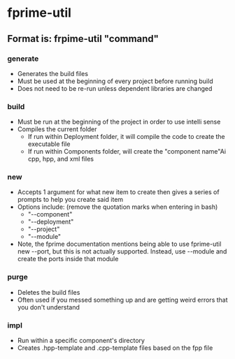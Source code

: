 # fprime-util
## Format is: frpime-util "command"
### generate
- Generates the build files
- Must be used at the beginning of every project before running build
- Does not need to be re-run unless dependent libraries are changed
### build
- Must be run at the beginning of the project in order to use intelli sense
- Compiles the current folder
	-  If run within Deployment folder, it will compile the code to create the executable file
	-  If run within Components folder, will create the "component name"Ai cpp, hpp, and xml files
### new
-   Accepts 1 argument for what new item to create then gives a series of prompts to help you create said item
- Options include: (remove the quotation marks when entering in bash)
	- "--component" 
	- "--deployment"
	- "--project"
	- "--module"
- Note, the fprime documentation mentions being able to use fprime-util new --port, but this is not actually supported. Instead, use --module and create the ports inside that module
### purge
- Deletes the build files
- Often used if you messed something up and are getting weird errors that you don't understand
### impl
- Run within a specific component's directory
- Creates .hpp-template and .cpp-template files based on the fpp file